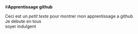 #**Apprentissage github**

 Ceci est un _petit texte_ pour montrer mon apprentissage a github  
 Je débute en tous  
 soyer indulgent
